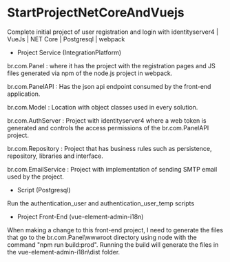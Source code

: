 # StartProjectNetCoreAndVuejs
Complete initial project of user registration and login with identityserver4 | VueJs | NET Core | Postgresql | webpack

- Project Service (IntegrationPlatform) 

br.com.Panel : where it has the project with the registration pages and JS files generated via npm of the node.js project in webpack.

br.com.PanelAPI : Has the json api endpoint consumed by the front-end application.

br.com.Model : Location with object classes used in every solution.

br.com.AuthServer : Project with identityserver4 where a web token is generated and controls the access permissions of the br.com.PanelAPI project.

br.com.Repository : Project that has business rules such as persistence, repository, libraries and interface.

br.com.EmailService : Project with implementation of sending SMTP email used by the project.

- Script (Postgresql)

Run the authentication_user and authentication_user_temp scripts

- Project Front-End (vue-element-admin-i18n)

When making a change to this front-end project, I need to generate the files that go to the br.com.Panel\wwwroot directory using node with the command "npm run build:prod". Running the build will generate the files in the vue-element-admin-i18n\dist folder.
